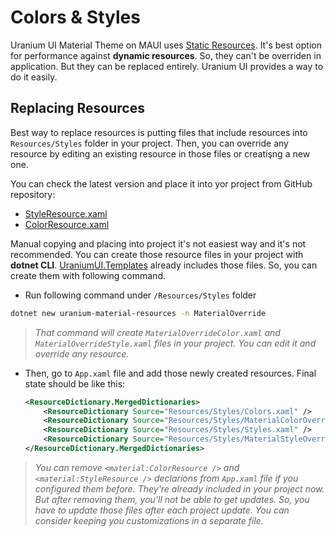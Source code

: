 # Colors & Styles
Uranium UI Material Theme on MAUI uses [Static Resources](https://docs.microsoft.com/en-us/dotnet/maui/fundamentals/resource-dictionaries). It's best option for performance against **dynamic resources**. So, they can't be overriden in application. But they can be replaced entirely. Uranium UI provides a way to do it easily.


## Replacing Resources
Best way to replace resources is putting files that include resources into `Resources/Styles` folder in your project. Then, you can override any resource by editing an existing resource in those files or creatişng a new one.

You can check the latest version and place it into yor project from GitHub repository:

- [StyleResource.xaml](https://github.com/enisn/UraniumUI/blob/master/src/UraniumUI.Material/Resources/StyleResource.xaml)
- [ColorResource.xaml](https://github.com/enisn/UraniumUI/blob/master/src/UraniumUI.Material/Resources/StyleResource.xaml)

Manual copying and placing into project it's not easiest way and it's not recommended. You can create those resource files in your project with **dotnet CLI**. [UraniumUI.Templates](https://www.nuget.org/packages/UraniumUI.Templates) already includes those files. So, you can create them with following command.

- Run following command under `/Resources/Styles` folder

```bash
dotnet new uranium-material-resources -n MaterialOverride
```
> _That command will create `MaterialOverrideColor.xaml` and `MaterialOverrideStyle.xaml` files in your project. You can edit it and override any resource._

- Then, go to `App.xaml` file and add those newly created resources. Final state should be like this:

    ```xml	
    <ResourceDictionary.MergedDictionaries>
        <ResourceDictionary Source="Resources/Styles/Colors.xaml" />
        <ResourceDictionary Source="Resources/Styles/MaterialColorOverride.xaml" />
        <ResourceDictionary Source="Resources/Styles/Styles.xaml" />
        <ResourceDictionary Source="Resources/Styles/MaterialStyleOverride.xaml" />
    </ResourceDictionary.MergedDictionaries>
    ```

> _You can remove `<material:ColorResource />` and `<material:StyleResource />` declarions from `App.xaml` file if you configured them before. They're already included in your project now. But after removing them, you'll not be able to get updates. So, you have to update those files after each project update. You can consider keeping you customizations in a separate file._

